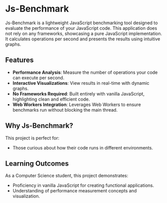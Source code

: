 # Js-Benchmark

Js-Benchmark is a lightweight JavaScript benchmarking tool designed to evaluate the performance of your JavaScript code. This application does not rely on any frameworks, showcasing a pure JavaScript implementation. It calculates operations per second and presents the results using intuitive graphs.

## Features

- **Performance Analysis**: Measure the number of operations your code can execute per second.
- **Interactive Visualizations**: View results in real-time with dynamic graphs.
- **No Frameworks Required**: Built entirely with vanilla JavaScript, highlighting clean and efficient code.
- **Web Workers Integration**: Leverages Web Workers to ensure benchmarks run without blocking the main thread.

## Why Js-Benchmark?

This project is perfect for:

- Those curious about how their code runs in different environments.

## Learning Outcomes

As a Computer Science student, this project demonstrates:

- Proficiency in vanilla JavaScript for creating functional applications.
- Understanding of performance measurement concepts and visualization.
